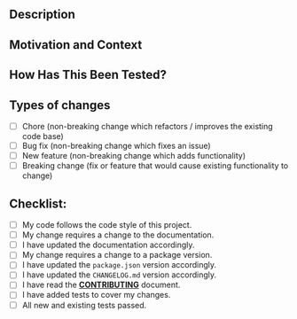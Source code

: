 <!--- ↑ Provide a general summary of your changes in the Title above ↑ -->

## Description

<!--- Describe your changes in detail -->

## Motivation and Context

<!--- Why is this change required? What problem does it solve? -->

## How Has This Been Tested?

<!--- Please describe in detail how you tested your changes. -->
<!--- Include details of your testing environment, and the tests -->
<!--- you ran to see how your change affects other areas of the -->
<!--- code, etc. -->

## Types of changes

<!--- What types of changes does your code introduce? Stroke -->
- [ ] Chore (non-breaking change which refactors / improves the existing code base)
- [ ] Bug fix (non-breaking change which fixes an issue)
- [ ] New feature (non-breaking change which adds functionality)
- [ ] Breaking change (fix or feature that would cause existing functionality to
  change)

## Checklist:

<!--- If you're unsure about any of these, don't hesitate to ask. We're -->
<!--- here to help! -->
- [ ] My code follows the code style of this project.
- [ ] My change requires a change to the documentation.
- [ ] I have updated the documentation accordingly.
- [ ] My change requires a change to a package version.
- [ ] I have updated the `package.json` version accordingly.
- [ ] I have updated the `CHANGELOG.md` version accordingly.
- [ ] I have read the [**CONTRIBUTING**][CONTRIBUTING_FILE] document.
- [ ] I have added tests to cover my changes.
- [ ] All new and existing tests passed.

[CONTRIBUTING_FILE]: https://github.com/fewlinesco/node-web-libraries/blob/master/CONTRIBUTING.md
